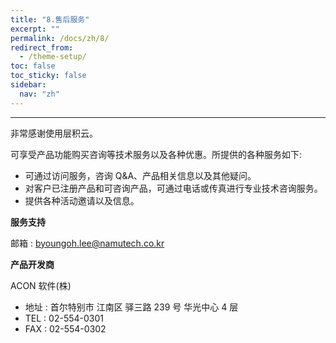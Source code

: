 ```yaml
---
title: "8.售后服务"
excerpt: ""
permalink: /docs/zh/8/
redirect_from:
  - /theme-setup/
toc: false
toc_sticky: false
sidebar:
  nav: "zh"
---
```


---
非常感谢使用层积云。

可享受产品功能购买咨询等技术服务以及各种优惠。所提供的各种服务如下:

* 可通过访问服务，咨询 Q&A、产品相关信息以及其他疑问。
* 对客户已注册产品和可咨询产品，可通过电话或传真进行专业技术咨询服务。
* 提供各种活动邀请以及信息。

**服务支持**

邮箱 : byoungoh.lee@namutech.co.kr

**产品开发商**

ACON 软件(株)

* 地址 : 首尔特别市 江南区 驿三路 239 号 华光中心 4 层
* TEL : 02-554-0301
* FAX : 02-554-0302
